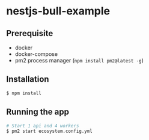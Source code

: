 # nestjs-bull-example

## Prerequisite
  * docker
  * docker-compose
  * pm2 process manager (`npm install pm2@latest -g`)
  
## Installation

```bash
$ npm install
```

## Running the app

```bash
# Start 1 api and 4 workers
$ pm2 start ecosystem.config.yml

```
